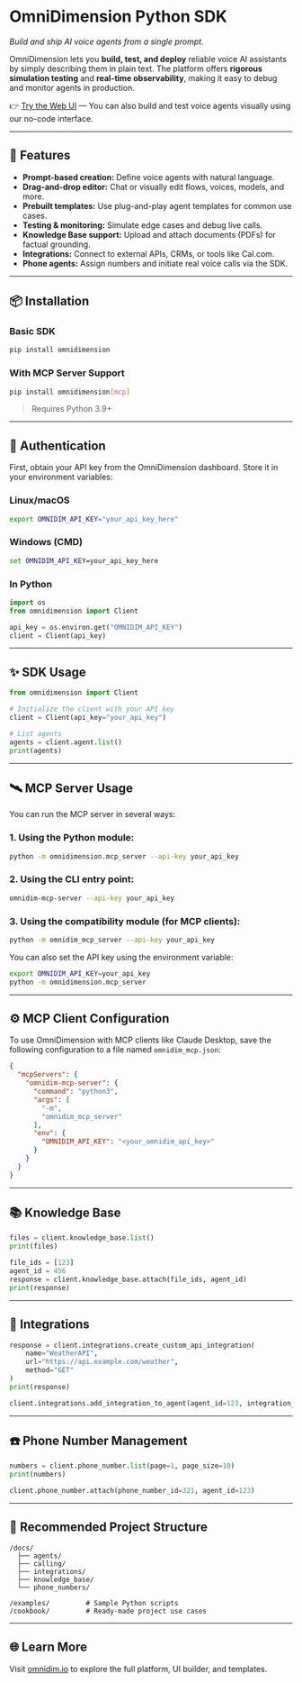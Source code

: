 
# OmniDimension Python SDK

*Build and ship AI voice agents from a single prompt.*

OmniDimension lets you **build, test, and deploy** reliable voice AI assistants by simply describing them in plain text. The platform offers **rigorous simulation testing** and **real-time observability**, making it easy to debug and monitor agents in production.

👉 [Try the Web UI](https://www.omnidim.io/) — You can also build and test voice agents visually using our no-code interface.

---

## 🚀 Features

- **Prompt-based creation:** Define voice agents with natural language.
- **Drag-and-drop editor:** Chat or visually edit flows, voices, models, and more.
- **Prebuilt templates:** Use plug-and-play agent templates for common use cases.
- **Testing & monitoring:** Simulate edge cases and debug live calls.
- **Knowledge Base support:** Upload and attach documents (PDFs) for factual grounding.
- **Integrations:** Connect to external APIs, CRMs, or tools like Cal.com.
- **Phone agents:** Assign numbers and initiate real voice calls via the SDK.

---

## 📦 Installation

### Basic SDK

```bash
pip install omnidimension
````

### With MCP Server Support

```bash
pip install omnidimension[mcp]
```

> Requires Python 3.9+

---

## 🔐 Authentication

First, obtain your API key from the OmniDimension dashboard. Store it in your environment variables:

### Linux/macOS

```bash
export OMNIDIM_API_KEY="your_api_key_here"
```

### Windows (CMD)

```cmd
set OMNIDIM_API_KEY=your_api_key_here
```

### In Python

```python
import os
from omnidimension import Client

api_key = os.environ.get("OMNIDIM_API_KEY")
client = Client(api_key)
```

---

## ✨ SDK Usage

```python
from omnidimension import Client

# Initialize the client with your API key
client = Client(api_key="your_api_key")

# List agents
agents = client.agent.list()
print(agents)
```

---

## 🛰️ MCP Server Usage

You can run the MCP server in several ways:

### 1. Using the Python module:

```bash
python -m omnidimension.mcp_server --api-key your_api_key
```

### 2. Using the CLI entry point:

```bash
omnidim-mcp-server --api-key your_api_key
```

### 3. Using the compatibility module (for MCP clients):

```bash
python -m omnidim_mcp_server --api-key your_api_key
```

You can also set the API key using the environment variable:

```bash
export OMNIDIM_API_KEY=your_api_key
python -m omnidimension.mcp_server
```

---

## ⚙️ MCP Client Configuration

To use OmniDimension with MCP clients like Claude Desktop, save the following configuration to a file named `omnidim_mcp.json`:

```json
{
  "mcpServers": {
    "omnidim-mcp-server": {
      "command": "python3",
      "args": [
        "-m",
        "omnidim_mcp_server"
      ],
      "env": {
        "OMNIDIM_API_KEY": "<your_omnidim_api_key>"
      }
    }
  }
}
```

---

## 📚 Knowledge Base

```python
files = client.knowledge_base.list()
print(files)

file_ids = [123]
agent_id = 456
response = client.knowledge_base.attach(file_ids, agent_id)
print(response)
```

---

## 🔌 Integrations

```python
response = client.integrations.create_custom_api_integration(
    name="WeatherAPI",
    url="https://api.example.com/weather",
    method="GET"
)
print(response)

client.integrations.add_integration_to_agent(agent_id=123, integration_id=789)
```

---

## ☎️ Phone Number Management

```python
numbers = client.phone_number.list(page=1, page_size=10)
print(numbers)

client.phone_number.attach(phone_number_id=321, agent_id=123)
```

---

## 📁 Recommended Project Structure

```
/docs/
  ├── agents/
  ├── calling/
  ├── integrations/
  ├── knowledge_base/
  └── phone_numbers/

/examples/         # Sample Python scripts
/cookbook/         # Ready-made project use cases
```

---


## 🌐 Learn More

Visit [omnidim.io](https://www.omnidim.io/) to explore the full platform, UI builder, and templates.

